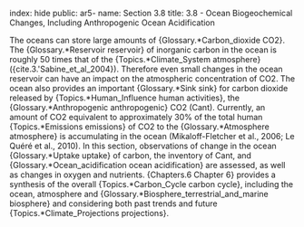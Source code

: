 index: hide
public: ar5-
name: Section 3.8
title: 3.8 - Ocean Biogeochemical Changes, Including Anthropogenic Ocean Acidification

The oceans can store large amounts of {Glossary.*Carbon_dioxide CO2}. The {Glossary.*Reservoir reservoir} of inorganic carbon in the ocean is roughly 50 times that of the {Topics.*Climate_System atmosphere} ({cite.3.'Sabine_et_al_2004}). Therefore even small changes in the ocean reservoir can have an impact on the atmospheric concentration of CO2. The ocean also provides an important {Glossary.*Sink sink} for carbon dioxide released by {Topics.*Human_Influence human activities}, the {Glossary.*Anthropogenic anthropogenic} CO2 (Cant). Currently, an amount of CO2 equivalent to approximately 30% of the total human {Topics.*Emissions emissions} of CO2 to the {Glossary.*Atmosphere atmosphere} is accumulating in the ocean (Mikaloff-Fletcher et al., 2006; Le Quéré et al., 2010). In this section, observations of change in the ocean {Glossary.*Uptake uptake} of carbon, the inventory of Cant, and {Glossary.*Ocean_acidification ocean acidification} are assessed, as well as changes in oxygen and nutrients. {Chapters.6 Chapter 6} provides a synthesis of the overall {Topics.*Carbon_Cycle carbon cycle}, including the ocean, atmosphere and {Glossary.*Biosphere_terrestrial_and_marine biosphere} and considering both past trends and future {Topics.*Climate_Projections projections}.
